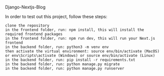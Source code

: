 Django-Nextjs-Blog

In order to test out this project, follow these steps:

    clone the repository
    in the frontend folder, run: npm install, this will install the required frontend packages
    in the frontend folder, run: npm run dev, this will run your Next.js frontend
    in the backend folder, run: python3 -m venv env
    then activate the virtual environment: source env/bin/activate (MacOS) or env\Scripts\activate (Windows) or source env/bin/activate (Linux)
    in the backend folder, run: pip install -r requirements.txt
    in the backend folder, run: python manage.py migrate
    in the backend folder, run: python manage.py runserver
